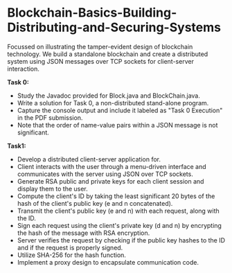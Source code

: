 # Blockchain-Basics-Building-Distributing-and-Securing-Systems
Focussed on illustrating the tamper-evident design of blockchain technology. We build a standalone blockchain and create a distributed system using JSON messages over TCP sockets for client-server interaction. 


**Task 0:**

- Study the Javadoc provided for Block.java and BlockChain.java.
- Write a solution for Task 0, a non-distributed stand-alone program.
- Capture the console output and include it labeled as "Task 0 Execution" in the PDF submission.
- Note that the order of name-value pairs within a JSON message is not significant.

**Task1:**


- Develop a distributed client-server application for.
- Client interacts with the user through a menu-driven interface and communicates with the server using JSON over TCP sockets.
- Generate RSA public and private keys for each client session and display them to the user.
- Compute the client's ID by taking the least significant 20 bytes of the hash of the client's public key (e and n concatenated).
- Transmit the client's public key (e and n) with each request, along with the ID.
- Sign each request using the client's private key (d and n) by encrypting the hash of the message with RSA encryption.
- Server verifies the request by checking if the public key hashes to the ID and if the request is properly signed.
- Utilize SHA-256 for the hash function.
- Implement a proxy design to encapsulate communication code.
